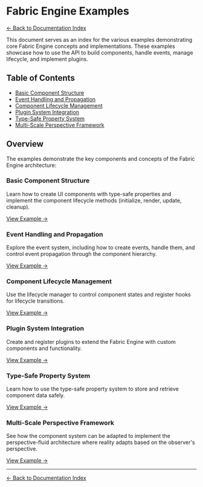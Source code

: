 # Fabric Engine Examples

[← Back to Documentation Index](DOCUMENTATION.md)

This document serves as an index for the various examples demonstrating core Fabric Engine concepts and implementations. These examples showcase how to use the API to build components, handle events, manage lifecycle, and implement plugins.

## Table of Contents
- [Basic Component Structure](examples/basic_component.md)
- [Event Handling and Propagation](examples/event_handling.md)
- [Component Lifecycle Management](examples/lifecycle_management.md)
- [Plugin System Integration](examples/plugin_system.md)
- [Type-Safe Property System](examples/property_system.md)
- [Multi-Scale Perspective Framework](examples/perspective_framework.md)

## Overview

The examples demonstrate the key components and concepts of the Fabric Engine architecture:

### Basic Component Structure

Learn how to create UI components with type-safe properties and implement the component lifecycle methods (initialize, render, update, cleanup).

[View Example →](examples/basic_component.md)

### Event Handling and Propagation

Explore the event system, including how to create events, handle them, and control event propagation through the component hierarchy.

[View Example →](examples/event_handling.md)

### Component Lifecycle Management 

Use the lifecycle manager to control component states and register hooks for lifecycle transitions.

[View Example →](examples/lifecycle_management.md)

### Plugin System Integration

Create and register plugins to extend the Fabric Engine with custom components and functionality.

[View Example →](examples/plugin_system.md)

### Type-Safe Property System

Learn how to use the type-safe property system to store and retrieve component data safely.

[View Example →](examples/property_system.md)

### Multi-Scale Perspective Framework

See how the component system can be adapted to implement the perspective-fluid architecture where reality adapts based on the observer's perspective.

[View Example →](examples/perspective_framework.md)

---

[← Back to Documentation Index](DOCUMENTATION.md)